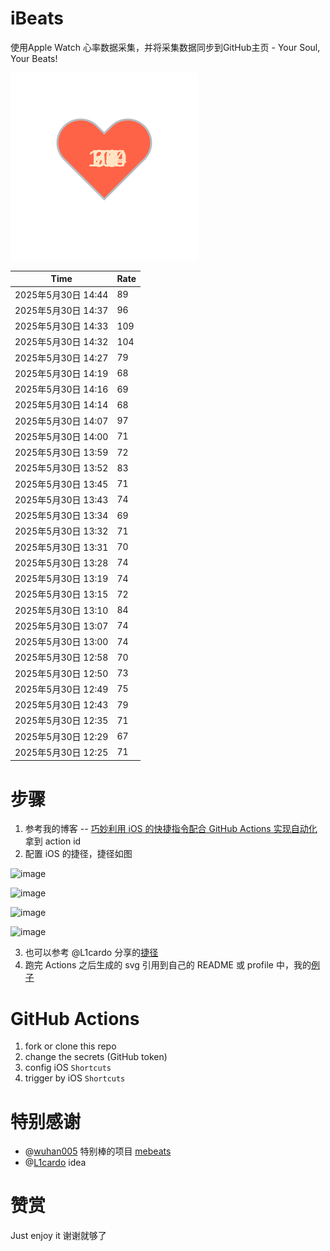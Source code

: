 # iBeats
使用Apple Watch 心率数据采集，并将采集数据同步到GitHub主页 - Your Soul, Your Beats!

![](./files/heart.svg)

<!--START_SECTION:my_heart_rate-->
| Time | Rate | 
 | ---- | ---- | 
| 2025年5月30日 14:44 | 89 |
| 2025年5月30日 14:37 | 96 |
| 2025年5月30日 14:33 | 109 |
| 2025年5月30日 14:32 | 104 |
| 2025年5月30日 14:27 | 79 |
| 2025年5月30日 14:19 | 68 |
| 2025年5月30日 14:16 | 69 |
| 2025年5月30日 14:14 | 68 |
| 2025年5月30日 14:07 | 97 |
| 2025年5月30日 14:00 | 71 |
| 2025年5月30日 13:59 | 72 |
| 2025年5月30日 13:52 | 83 |
| 2025年5月30日 13:45 | 71 |
| 2025年5月30日 13:43 | 74 |
| 2025年5月30日 13:34 | 69 |
| 2025年5月30日 13:32 | 71 |
| 2025年5月30日 13:31 | 70 |
| 2025年5月30日 13:28 | 74 |
| 2025年5月30日 13:19 | 74 |
| 2025年5月30日 13:15 | 72 |
| 2025年5月30日 13:10 | 84 |
| 2025年5月30日 13:07 | 74 |
| 2025年5月30日 13:00 | 74 |
| 2025年5月30日 12:58 | 70 |
| 2025年5月30日 12:50 | 73 |
| 2025年5月30日 12:49 | 75 |
| 2025年5月30日 12:43 | 79 |
| 2025年5月30日 12:35 | 71 |
| 2025年5月30日 12:29 | 67 |
| 2025年5月30日 12:25 | 71 |

<!--END_SECTION:my_heart_rate-->

# 步骤
1. 参考我的博客 -- [巧妙利用 iOS 的快捷指令配合 GitHub Actions 实现自动化](https://github.com/yihong0618/gitblog/issues/198) 拿到 action id
2. 配置 iOS 的捷径，捷径如图

![image](https://user-images.githubusercontent.com/15976103/122154218-0db0b480-ce97-11eb-93bb-5aec07c558dc.png)

![image](https://user-images.githubusercontent.com/15976103/122154236-186b4980-ce97-11eb-8e4b-70551a0391ae.png)

![image](https://user-images.githubusercontent.com/15976103/122154268-2d47dd00-ce97-11eb-902e-3acf292265a9.png)

![image](https://user-images.githubusercontent.com/15976103/122174055-fa144680-ceb4-11eb-9be2-3eb83cd516f7.png)

3. 也可以参考 @L1cardo 分享的[捷径](https://www.icloud.com/shortcuts/6ab6047b459c41ad822ad6b94b1c03d4)
4. 跑完 Actions 之后生成的 svg 引用到自己的 README 或 profile 中，我的[例子](https://github.com/yihong0618) 

# GitHub Actions

1. fork or clone this repo
2. change the secrets (GitHub token)
3. config iOS `Shortcuts` 
4. trigger by iOS `Shortcuts`

# 特别感谢
- @[wuhan005](https://github.com/wuhan005) 特别棒的项目 [mebeats](https://github.com/wuhan005/mebeats)
- @[L1cardo](https://github.com/L1cardo) idea

# 赞赏
Just enjoy it
谢谢就够了
